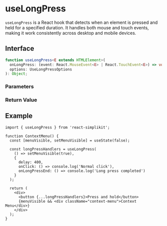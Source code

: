 # useLongPress

`useLongPress` is a React hook that detects when an element is pressed and held for a specified duration. It handles both mouse and touch events, making it work consistently across desktop and mobile devices.

## Interface

```ts
function useLongPress<E extends HTMLElement>(
  onLongPress: (event: React.MouseEvent<E> | React.TouchEvent<E>) => void,
  options: UseLongPressOptions
): Object;
```

### Parameters

<Interface
  required
  name="onLongPress"
  type="(event: React.MouseEvent<E> | React.TouchEvent<E>) => void"
  description="The callback function to be executed when a long press is detected."
/>

<Interface
  name="options"
  type="UseLongPressOptions"
  description="Configuration options for the long press behavior."
  :nested="[
    {
      name: 'options.delay',
      type: 'number',
      required: false,
      defaultValue: '500',
      description:
        'The time in milliseconds before triggering the long press. Defaults to 500ms.',
    },
    {
      name: 'options.moveThreshold',
      type: 'Object',
      required: false,
      description: 'Maximum movement allowed before canceling a long press.',
    },
    {
      name: 'options.moveThreshold.x',
      type: 'number',
      required: false,
      description: 'Maximum horizontal movement in pixels.',
    },
    {
      name: 'options.moveThreshold.y',
      type: 'number',
      required: false,
      description: 'Maximum vertical movement in pixels.',
    },
    {
      name: 'options.onClick',
      type: '(event) => void',
      required: false,
      description:
        'Optional function to execute on a normal click (press and release before delay).',
    },
    {
      name: 'options.onLongPressEnd',
      type: '(event) => void',
      required: false,
      description: 'Optional function to execute when a long press ends.',
    },
  ]"
/>

### Return Value

<Interface
  name=""
  type="Object"
  description="handlers to attach to an element."
  :nested="[
    {
      name: 'onMouseDown',
      type: '(event: MouseEvent<E> | TouchEvent<E>) => void',
      required: false,
      description:
        'Event handler for mouse down events. - onMouseUp <code>(event<br />  : MouseEvent<E> | TouchEvent<E>) => void</code> - Event handler for mouse up events. - onMouseLeave <code>(event<br />  : MouseEvent<E> | TouchEvent<E>) => void</code> - Event handler for mouse leave events. - onTouchStart <code>(event<br />  : MouseEvent<E> | TouchEvent<E>) => void</code> - Event handler for touch start events. - onTouchEnd <code>(event<br />  : MouseEvent<E> | TouchEvent<E>) => void</code> - Event handler for touch end events. - onMouseMove <code>(event<br />  : MouseEvent<E> | TouchEvent<E>) => void</code> - Event handler for mouse move events. Included if <code>moveThreshold</code> is provided. - onTouchMove <code>(event<br />  : MouseEvent<E> | TouchEvent<E>) => void</code> - Event handler for touch move events. Included if <code>moveThreshold</code> is provided..',
    },
  ]"
/>

## Example

```tsx
import { useLongPress } from 'react-simplikit';

function ContextMenu() {
  const [menuVisible, setMenuVisible] = useState(false);

  const longPressHandlers = useLongPress(
    () => setMenuVisible(true),
    {
      delay: 400,
      onClick: () => console.log('Normal click'),
      onLongPressEnd: () => console.log('Long press completed')
    }
  );

  return (
    <div>
      <button {...longPressHandlers}>Press and hold</button>
      {menuVisible && <div className="context-menu">Context Menu</div>}
    </div>
  );
}
```
